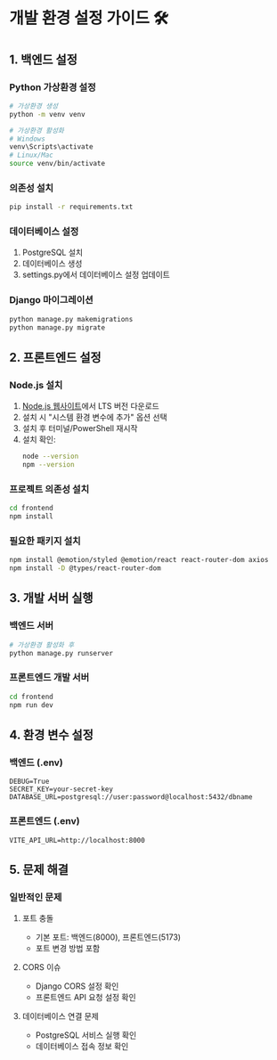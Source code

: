 # 개발 환경 설정 가이드 🛠️

## 1. 백엔드 설정

### Python 가상환경 설정
```bash
# 가상환경 생성
python -m venv venv

# 가상환경 활성화
# Windows
venv\Scripts\activate
# Linux/Mac
source venv/bin/activate
```

### 의존성 설치
```bash
pip install -r requirements.txt
```

### 데이터베이스 설정
1. PostgreSQL 설치
2. 데이터베이스 생성
3. settings.py에서 데이터베이스 설정 업데이트

### Django 마이그레이션
```bash
python manage.py makemigrations
python manage.py migrate
```

## 2. 프론트엔드 설정

### Node.js 설치
1. [Node.js 웹사이트](https://nodejs.org/)에서 LTS 버전 다운로드
2. 설치 시 "시스템 환경 변수에 추가" 옵션 선택
3. 설치 후 터미널/PowerShell 재시작
4. 설치 확인:
   ```bash
   node --version
   npm --version
   ```

### 프로젝트 의존성 설치
```bash
cd frontend
npm install
```

### 필요한 패키지 설치
```bash
npm install @emotion/styled @emotion/react react-router-dom axios
npm install -D @types/react-router-dom
```

## 3. 개발 서버 실행

### 백엔드 서버
```bash
# 가상환경 활성화 후
python manage.py runserver
```

### 프론트엔드 개발 서버
```bash
cd frontend
npm run dev
```

## 4. 환경 변수 설정

### 백엔드 (.env)
```
DEBUG=True
SECRET_KEY=your-secret-key
DATABASE_URL=postgresql://user:password@localhost:5432/dbname
```

### 프론트엔드 (.env)
```
VITE_API_URL=http://localhost:8000
```

## 5. 문제 해결

### 일반적인 문제
1. 포트 충돌
   - 기본 포트: 백엔드(8000), 프론트엔드(5173)
   - 포트 변경 방법 포함

2. CORS 이슈
   - Django CORS 설정 확인
   - 프론트엔드 API 요청 설정 확인

3. 데이터베이스 연결 문제
   - PostgreSQL 서비스 실행 확인
   - 데이터베이스 접속 정보 확인 